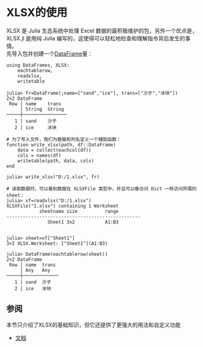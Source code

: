 # XLSX的使用
XLSX 是 Julia 生态系统中处理 Excel 数据的最积极维护的包，另外一个优点是，XLSX.jl 是用纯 Julia 编写的，这使得可以轻松地检查和理解指令背后发生的事情。\
先导入包并创建一个[DataFrame](dataframes.md#dataframe类型)量：
```julia-repl
using DataFrames, XLSX:
	eachtablerow,
	readxlsx,
	writetable

julia> fr=DataFrame(;name=["sand","ice"], trans=["沙子","冰块"])
2×2 DataFrame
 Row │ name    trans
     │ String  String
─────┼────────────────
   1 │ sand    沙子
   2 │ ice     冰块

# 为了写入文件，我们为数据和列名定义一个辅助函数：
function write_xlsx(path, df::DataFrame)
    data = collect(eachcol(df))
    cols = names(df)
    writetable(path, data, cols)
end

julia> write_xlsx("D:/1.xlsx", fr)

# 读取数据时，可以看到数据在 XLSXFile 类型中，并且可以像访问 Dict 一样访问所需的 sheet：
julia> xf=readxlsx("D:/1.xlsx")
XLSXFile("1.xlsx") containing 1 Worksheet
            sheetname size          range
-------------------------------------------------
               Sheet1 3x2           A1:B3     


julia> sheet=xf["Sheet1"]
3×2 XLSX.Worksheet: ["Sheet1"](A1:B3)

julia> DataFrame(eachtablerow(sheet))
2×2 DataFrame
 Row │ name  trans
     │ Any   Any
─────┼─────────────
   1 │ sand  沙子
   2 │ ice   冰块
```

## 参阅
本节只介绍了XLSX的基础知识，但它还提供了更强大的用法和自定义功能
- [文档](https://felipenoris.github.io/XLSX.jl/stable/)

[^1]: https://cn.julialang.org/JuliaDataScience/load_save
